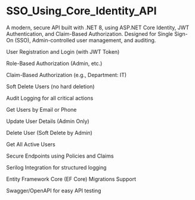 # SSO_Using_Core_Identity_API
A modern, secure API built with .NET 8, using ASP.NET Core Identity, JWT Authentication, and Claim-Based Authorization. Designed for Single Sign-On (SSO), Admin-controlled user management, and auditing.

User Registration and Login (with JWT Token)

Role-Based Authorization (Admin, etc.)

Claim-Based Authorization (e.g., Department: IT)

Soft Delete Users (no hard deletion)

Audit Logging for all critical actions

Get Users by Email or Phone

Update User Details (Admin Only)

Delete User (Soft Delete by Admin)

Get All Active Users

Secure Endpoints using Policies and Claims

Serilog Integration for structured logging

Entity Framework Core (EF Core) Migrations Support

Swagger/OpenAPI for easy API testing


